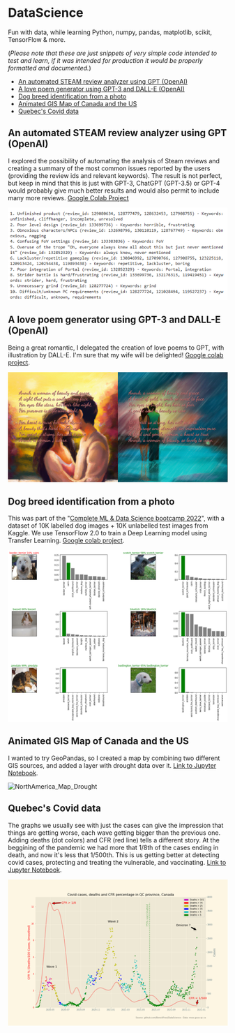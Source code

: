 # DataScience
Fun with data, while learning Python, numpy, pandas, matplotlib, scikit, TensorFlow & more.

(*Please note that these are just snippets of very simple code intended to test and learn, if it was intended for production it would be properly formatted and documented.*)

- [An automated STEAM review analyzer using GPT (OpenAI)](#an-automated-steam-review-analyzer-using-gpt-openai)
- [A love poem generator using GPT-3 and DALL-E (OpenAI)](#a-love-poem-generator-using-gpt-3-and-dall-e-openai)
- [Dog breed identification from a photo](#dog-breed-identification-from-a-photo)
- [Animated GIS Map of Canada and the US](#animated-gis-map-of-canada-and-the-us)
- [Quebec's Covid data](#quebecs-covid-data)

## An automated STEAM review analyzer using GPT (OpenAI) 
I explored the possibility of automating the analysis of Steam reviews and creating a summary of the most common issues reported by the users (providing the review ids and relevant keywords). The result is not perfect, but keep in mind that this is just with GPT-3, ChatGPT (GPT-3.5) or GPT-4 would probably give much  better results and would also permit to include many more reviews. [Google Colab Project](https://github.com/BenoitFries/DataScience/blob/main/Automated_Steam_review_analysis_with_GPT.ipynb)

![An automated STEAM review analyzer using GPT](https://github.com/BenoitFries/DataScience/blob/main/GPT_Steam_Reviews.png?raw=true)

## A love poem generator using GPT-3 and DALL-E (OpenAI)
Being a great romantic, I delegated the creation of love poems to GPT, with illustration by DALL-E. I'm sure that my wife will be delighted! [Google colab project](https://github.com/BenoitFries/DataScience/blob/main/An_illustrated_love_poem_generator_using_GPT_and_DALL_E_(OpenAI).ipynb).

![A love poem generator using GPT-3 and DALL-E](https://github.com/BenoitFries/DataScience/blob/main/poems.png?raw=true)

## Dog breed identification from a photo
This was part of the "[Complete ML & Data Science bootcamp 2022](https://www.udemy.com/course/complete-machine-learning-and-data-science-zero-to-mastery/learn/lecture/18041737#overview)", with a dataset of 10K labelled dog images + 10K unlabelled test images from Kaggle. We use TensorFlow 2.0 to train a Deep Learning model using Transfer Learning. [Google colab project](https://github.com/BenoitFries/DataScience/blob/main/dog_vision.ipynb).

![Dog Breed Identification](https://github.com/BenoitFries/DataScience/blob/main/dogvision.png?raw=true)

## Animated GIS Map of Canada and the US
I wanted to try GeoPandas, so I created a map by combining two different GIS sources, and added a layer with drought data over it. [Link to Jupyter Notebook](https://github.com/BenoitFries/DataScience/blob/main/GIS%20Map%20of%20US%20and%20Canada%20with%20drought%20data.ipynb).

![NorthAmerica_Map_Drought](https://user-images.githubusercontent.com/40205456/146647247-047bbc31-a9e5-4555-9185-2a9ccc8380db.gif)

## Quebec's Covid data
The graphs we usually see with just the cases can give the impression that things are getting worse, each wave getting bigger than the previous one. Adding deaths (dot colors) and CFR (red line) tells a different story. At the beggining of the pandemic we had more that 1/8th of the cases ending in death, and now it's less that 1/500th. This is us getting better at detecting covid cases, protecting and treating the vulnerable, and vaccinating. [Link to Jupyter Notebook](https://github.com/BenoitFries/DataScience/blob/main/Exploring%20Quebec's%20COVID%20data.ipynb).

![QC_Covid_Cases_and_Deaths](https://github.com/BenoitFries/DataScience/blob/main/QC_Covid_Cases_and_Deaths.png?raw=true)

